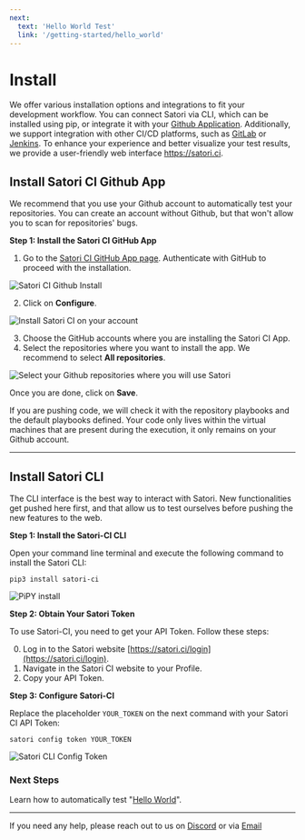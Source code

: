 ```yaml
---
next:
  text: 'Hello World Test'
  link: '/getting-started/hello_world'
---
```


# Install

We offer various installation options and integrations to fit your development workflow. You can connect Satori via CLI, which can be installed using pip, or integrate it with your [Github Application](../modes/ci/github.md). Additionally, we support integration with other CI/CD platforms, such as [GitLab](../modes/ci/gitlab.md) or [Jenkins](../modes/ci/jenkins.md). To enhance your experience and better visualize your test results, we provide a user-friendly web interface <https://satori.ci>.

## Install Satori CI Github App

We recommend that you use your Github account to automatically test your repositories. You can create an account without Github, but that won't allow you to scan for repositories' bugs. 

**Step 1: Install the Satori CI GitHub App**

1. Go to the [Satori CI GitHub App page](https://github.com/apps/satorici). Authenticate with GitHub to proceed with the installation.
   
![Satori CI Github Install](../modes/ci/img/github_1.png)
   
2. Click on **Configure**.
   
![Install Satori CI on your account](../modes/ci/img/github_2.png)

3. Choose the GitHub accounts where you are installing the Satori CI App.
4. Select the repositories where you want to install the app. We recommend to select **All repositories**.
   
![Select your Github repositories where you will use Satori](../modes/ci/img/github_3.png)

Once you are done, click on **Save**. 

If you are pushing code, we will check it with the repository playbooks and the default playbooks defined. Your code only lives within the virtual machines that are present during the execution, it only remains on your Github account.

---


## Install Satori CLI

The CLI interface is the best way to interact with Satori. New functionalities get pushed here first, and that allow us to test ourselves before pushing the new features to the web. 

**Step 1: Install the Satori-CI CLI**

Open your command line terminal and execute the following command to install the Satori CLI:

```console
pip3 install satori-ci
```

![PiPY install](img/install_1.png)

**Step 2: Obtain Your Satori Token**

To use Satori-CI, you need to get your API Token. Follow these steps:

0. Log in to the Satori website [https://satori.ci/login](https://satori.ci/login).
1. Navigate in the Satori CI website to your Profile.
2. Copy your API Token.

**Step 3: Configure Satori-CI**

Replace the placeholder `YOUR_TOKEN` on the next command with your Satori CI API Token:

```console
satori config token YOUR_TOKEN
```

![Satori CLI Config Token](img/install_2.png)

### Next Steps

Learn how to automatically test "[Hello World](../getting-started/hello_world.md)".

---

If you need any help, please reach out to us on [Discord](https://discord.gg/NJHQ4MwYtt) or via [Email](mailto:support@satori-ci.com)
